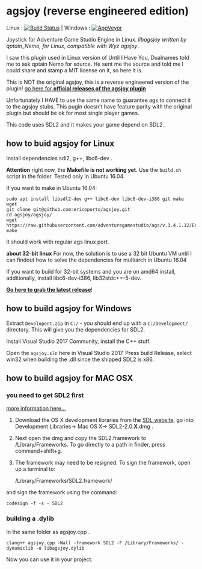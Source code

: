 # agsjoy (reverse engineered edition)

Linux : [![Build Status](https://travis-ci.org/ericoporto/agsjoy.svg?branch=master)](https://travis-ci.org/ericoporto/agsjoy) | Windows : [![AppVeyor](https://img.shields.io/appveyor/ci/ericoporto/agsjoy.svg)](https://ci.appveyor.com/project/ericoporto/agsjoy)


Joystick for Adventure Game Studio Engine in Linux. *libagsjoy written by qptain_Nemo, for Linux, compatible with Wyz agsjoy*.

I saw this plugin used in Linux version of Until I Have You, Dualnames told me to ask qptain Nemo for source. He sent me the source and told me I could share and stamp a MIT license on it, so here it is.

This is NOT the original agsjoy, this is a reverse engineered version of the plugin! [go here for **official releases of the agsjoy plugin**](http://www.adventuregamestudio.co.uk/forums/index.php?topic=41658.0)

Unfortunately I HAVE to use the same name to guarantee ags to connect it to the agsjoy stubs. 
This pugin doesn't have feature parity with the original plugin but should be ok for most single player games.

This code  uses SDL2 and it makes your game depend on SDL2.

## how to buid agsjoy for Linux

Install dependencies sdl2, g++, libc6-dev . 

**Attention** right now, the **Makefile is not working yet**. Use the `build.sh` script in the folder. Tested only in Ubuntu 16.04.

If you want to make in Ubuntu 16.04:

    sudo apt install libsdl2-dev g++ libc6-dev libc6-dev-i386 git make wget
    git clone git@github.com:ericoporto/agsjoy.git
    cd agsjoy/agsjoy/
    wget https://raw.githubusercontent.com/adventuregamestudio/ags/v.3.4.1.12/Engine/plugin/agsplugin.h
    make
    

It should work with regular ags linux port.

**about 32-bit linux** For now, the solution is to use a 32 bit Ubuntu VM until I can findout how to solve the dependencies for multiarch in Ubuntu 16.04

If you want to build for 32-bit systems and you are on amd64 install, additionally, install libc6-dev-i386, lib32stdc++-5-dev.


[**Go here to grab the latest release**](https://github.com/ericoporto/agsjoy/releases)!

## how to build agsjoy for Windows

Extract `Developent.zip` in `C:/` - you should end up with a `C:/Development/` directory. This will give you the dependencies for SDL2.

Install Visual Studio 2017 Community, install the C++ stuff.

Open the `agsjoy.sln` here in Visual Studio 2017. Press build Release, select win32 when building the .dll since the shipped SDL2 is x86. 


## how to build agsjoy for MAC OSX

### you need to get SDL2 first
[more information here...](http://lazyfoo.net/tutorials/SDL/01_hello_SDL/mac/index.php)

1. Download the OS X development libraries from the [SDL website](https://www.libsdl.org/download-2.0.php#source), go into Development Libraries-> Mac OS X-> SDL2-2.0.**X**.dmg . 

2. Next open the dmg and copy the SDL2.framework to /Library/Frameworks. To go directly to a path in finder, press command+shift+g.

3. The framework may need to be resigned. To sign the framework, open up a terminal to:


    /Library/Frameworks/SDL2.framework/

and sign the framework using the command:

    codesign -f -s - SDL2

### building a .dylib

In the same folder as agsjoy.cpp .

    clang++ agsjoy.cpp -Wall -framework SDL2 -F /Library/Frameworks/ -dynamiclib -o libagsjoy.dylib

Now you can use it in your project.

